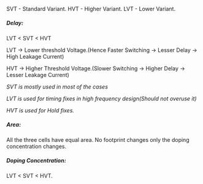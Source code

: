 

SVT - Standard Variant.
HVT - Higher Variant.
LVT - Lower Variant.

##### Delay:
LVT < SVT < HVT

LVT -> Lower threshold Voltage.(Hence Faster Switching -> Lesser Delay -> High Leakage Current) 

HVT -> Higher Threshold Voltage.(Slower Switching -> Higher Delay -> Lesser Leakage Current)

*SVT is mostly used in most of the cases*

*LVT is used for timing fixes in high frequency design(Should not overuse it)*

*HVT is used for Hold fixes.*

##### Area:
All the three cells have equal area.
No footprint changes only the doping concentration changes.

##### Doping Concentration: 
LVT < SVT < HVT.



